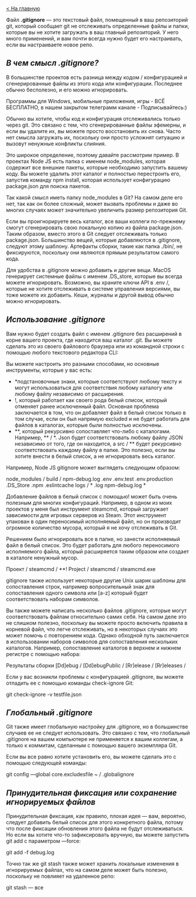 [< На главную](readme.md)

Файл **.gitignore** — это текстовый файл, помещенный в ваш репозиторий git, который сообщает git не отслеживать определенные файлы и папки, которые вы не хотите загружать в ваш главный репозиторий. У него много применений, и вам почти всегда нужно будет его настраивать, если вы настраиваете новое репо.

## ***В чем смысл .gitignore?***
В большинстве проектов есть разница между кодом / конфигурацией и сгенерированные файлы из этого кода или конфигурации. Последнее обычно бесполезно, и его можно игнорировать.

Программы для Windows, мобильные приложения, игры - ВСЁ БЕСПЛАТНО, в нашем закрытом телеграмм канале - Подписывайтесь:)

Обычно вы хотите, чтобы код и конфигурация отслеживались только через git. Это связано с тем, что сгенерированные файлы эфемерны, и если вы удалите их, вы можете просто восстановить их снова. Часто нет смысла загружать их, поскольку они просто усложнят ситуацию и вызовут ненужные конфликты слияния.

Это широкое определение, поэтому давайте рассмотрим пример. В проектах Node JS есть папка с именем node_modules, которая содержит все внешние пакеты, которые необходимо запустить вашему коду. Вы можете удалить этот каталог и полностью перестроить его, запустив команду npm install, которая использует конфигурацию package.json для поиска пакетов.

Так какой смысл иметь папку node_modules в Git? На самом деле его нет, так как он более сложный, может вызвать проблемы и даже во многих случаях может значительно увеличить размер репозитория Git.

Если вы проигнорируете весь каталог, все ваши коллеги по-прежнему смогут сгенерировать свою локальную копию из файла package.json. Таким образом, вместо этого в Git следует отслеживать только package.json. Большинство вещей, которые добавляются в .gitignore, следуют этому шаблону. Артефакты сборки, такие как папка ./bin/, не фиксируются, поскольку они являются прямым результатом самого кода.

Для удобства в .gitignore можно добавить и другие вещи. MacOS генерирует системные файлы с именем .DS_store, которые вы всегда можете игнорировать. Возможно, вы храните ключи API в .env /, которые не хотите отслеживать в системе управления версиями, вы тоже можете их добавить. Кеши, журналы и другой вывод обычно можно игнорировать.

## ***Использование .gitignore***
Вам нужно будет создать файл с именем .gitignore без расширений в корне вашего проекта, где находится ваш каталог .git. Вы можете сделать это из своего файлового браузера или из командной строки с помощью любого текстового редактора CLI:

Вы можете настроить это разными способами, но основные инструменты, которые у вас есть:

* *подстановочные знаки, которые соответствуют любому тексту и могут использоваться для соответствия любому каталогу или любому файлу независимо от расширения.
* !, который работает как своего рода белый список, который отменяет ранее исключенный файл. Основная проблема заключается в том, что он добавляет файл в белый список только в том случае, если он был напрямую excluded и не будет работать для файлов в каталогах, которые были полностью исключены.
* **, который рекурсивно сопоставляет что-либо с каталогами. Например, ** / *. Json будет соответствовать любому файлу JSON независимо от того, где он находится, а src / ** будет рекурсивно соответствовать каждому файлу в папке. Это полезно, если вы хотите внести в белый список, а не игнорировать весь каталог.

Например, Node JS gitignore может выглядеть следующим образом:

node_modules / build / npm-debug.log .env .env.test .env.production .DS_Store .npm .eslintcache logs / * .log npm-debug.log *

Добавление файлов в белый список с помощью! может быть очень полезным для многих конфигураций. Например, в одном из моих проектов у меня был инструмент steamcmd, который загружает зависимости для игровых серверов из Steam. Этот инструмент упакован в один переносимый исполняемый файл, но он производит огромное количество мусора, который я не хочу отслеживать в Git.

Решением было игнорировать все в папке, но занести исполняемый файл в белый список. Это будет работать для любого переносимого исполняемого файла, который расширяется таким образом или создает в каталоге ненужный мусор.

Проект / steamcmd / **! Project / steamcmd / steamcmd.exe

gitignore также использует некоторые другие Unix шарик шаблоны для сопоставления строк, например вопросительный знак для сопоставления одного символа или [a-z] который будет соответствовать наборам символов.

Вы также можете написать несколько файлов .gitignore, которые могут соответствовать файлам относительно самих себя. На самом деле это не слишком полезно, поскольку вы можете просто включить правила в корневой файл, что легче отслеживать, но в некоторых случаях это может помочь с повторением кода. Однако обходной путь заключается в использовании наборов символов для сопоставления нескольких каталогов. Например, сопоставление каталогов в верхнем и нижнем регистре с помощью набора:

 Результаты сборки
[Dd]ebug /
[Dd]ebugPublic /
[Rr]elease /
[Rr]eleases /

Если у вас возникли проблемы с конфигурацией .gitignore, вы можете отладить ее с помощью команды check-ignore Git:

git check-ignore -v testfile.json

## ***Глобальный .gitignore***
Git также имеет глобальную настройку для .gitignore, но в большинстве случаев ее не следует использовать. Это связано с тем, что глобальный .gitignore на вашем компьютере не применяется к вашим коллегам, а только к коммитам, сделанным с помощью вашего экземпляра Git.

Если вы все равно хотите установить его, вы можете сделать это с помощью следующей команды:

git config —global core.excludesfile ~ / .globalignore

## ***Принудительная фиксация или сохранение игнорируемых файлов***
Принудительная фиксация, как правило, плохая идея — вам, вероятно, следует добавить белый список для этого конкретного файла, потому что после фиксации обновления этого файла не будут отслеживаться. Но если вы хотите что-то зафиксировать вручную, вы можете запустить git add с параметром —force:

git add -f debug.log

Точно так же git stash также может хранить локальные изменения в игнорируемых файлах, что на самом деле может быть полезно, поскольку не повлияет на удаленное репо:

git stash — все